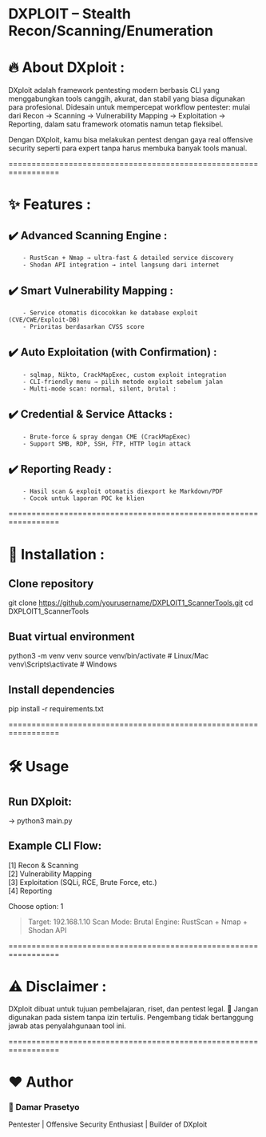 DXPLOIT – Stealth Recon/Scanning/Enumeration
================================================================

# 🔥 About DXploit : 

DXploit adalah framework pentesting modern berbasis CLI yang menggabungkan tools canggih, akurat, dan stabil yang biasa digunakan para profesional.
Didesain untuk mempercepat workflow pentester: 
mulai dari Recon → Scanning → Vulnerability Mapping → Exploitation → Reporting, 
dalam satu framework otomatis namun tetap fleksibel.

Dengan DXploit, kamu bisa melakukan pentest dengan gaya real offensive security seperti para expert tanpa harus membuka banyak tools manual.

=================================================================

# ✨ Features :

## ✔️ Advanced Scanning Engine :
        - RustScan + Nmap → ultra-fast & detailed service discovery
        - Shodan API integration → intel langsung dari internet

## ✔️ Smart Vulnerability Mapping :
        - Service otomatis dicocokkan ke database exploit (CVE/CWE/Exploit-DB)
        - Prioritas berdasarkan CVSS score

## ✔️ Auto Exploitation (with Confirmation) :
        - sqlmap, Nikto, CrackMapExec, custom exploit integration
        - CLI-friendly menu → pilih metode exploit sebelum jalan
        - Multi-mode scan: normal, silent, brutal :

## ✔️ Credential & Service Attacks :
        - Brute-force & spray dengan CME (CrackMapExec)
        - Support SMB, RDP, SSH, FTP, HTTP login attack

## ✔️ Reporting Ready :
        - Hasil scan & exploit otomatis diexport ke Markdown/PDF
        - Cocok untuk laporan POC ke klien

=================================================================

# 🚀 Installation :

## Clone repository
git clone https://github.com/yourusername/DXPLOIT1_ScannerTools.git
cd DXPLOIT1_ScannerTools

## Buat virtual environment
python3 -m venv venv
source venv/bin/activate   # Linux/Mac
venv\Scripts\activate      # Windows

## Install dependencies
pip install -r requirements.txt

=================================================================

# 🛠️ Usage

## Run DXploit:
   -> python3 main.py

## Example CLI Flow:
[1] Recon & Scanning  
[2] Vulnerability Mapping  
[3] Exploitation (SQLi, RCE, Brute Force, etc.)  
[4] Reporting  

Choose option: 1
> Target: 192.168.1.10
> Scan Mode: Brutal
> Engine: RustScan + Nmap + Shodan API

=================================================================

# ⚠️ Disclaimer :

DXploit dibuat untuk tujuan pembelajaran, riset, dan pentest legal.
🚫 Jangan digunakan pada sistem tanpa izin tertulis.
Pengembang tidak bertanggung jawab atas penyalahgunaan tool ini.

=================================================================

# ❤️ Author
### 👤 Damar Prasetyo
Pentester | Offensive Security Enthusiast | Builder of DXploit